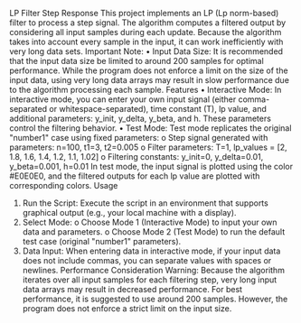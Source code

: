 LP Filter Step Response
This project implements an LP (Lp norm-based) filter to process a step signal. The algorithm computes a filtered output by considering all input samples during each update. Because the algorithm takes into account every sample in the input, it can work inefficiently with very long data sets.
Important Note:
•	Input Data Size:
It is recommended that the input data size be limited to around 200 samples for optimal performance. While the program does not enforce a limit on the size of the input data, using very long data arrays may result in slow performance due to the algorithm processing each sample.
Features
•	Interactive Mode:
In interactive mode, you can enter your own input signal (either comma-separated or whitespace-separated), time constant (T), lp value, and additional parameters: y_init, y_delta, y_beta, and h. These parameters control the filtering behavior.
•	Test Mode:
Test mode replicates the original "number1" case using fixed parameters:
o	Step signal generated with parameters: n=100, t1=3, t2=0.005
o	Filter parameters: T=1, lp_values = [2, 1.8, 1.6, 1.4, 1.2, 1.1, 1.02]
o	Filtering constants: y_init=0, y_delta=0.01, y_beta=0.001, h=0.01
In test mode, the input signal is plotted using the color #E0E0E0, and the filtered outputs for each lp value are plotted with corresponding colors.
Usage
1.	Run the Script:
Execute the script in an environment that supports graphical output (e.g., your local machine with a display).
2.	Select Mode:
o	Choose Mode 1 (Interactive Mode) to input your own data and parameters.
o	Choose Mode 2 (Test Mode) to run the default test case (original "number1" parameters).
3.	Data Input:
When entering data in interactive mode, if your input data does not include commas, you can separate values with spaces or newlines.
Performance Consideration
Warning:
Because the algorithm iterates over all input samples for each filtering step, very long input data arrays may result in decreased performance. For best performance, it is suggested to use around 200 samples. However, the program does not enforce a strict limit on the input size.



